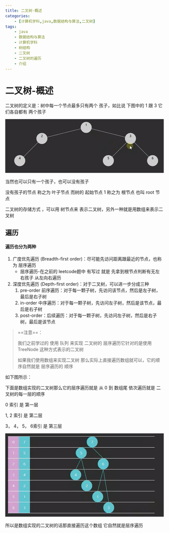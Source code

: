 ```yaml
---
title: 二叉树-概述
categories: 
    - [计算机学科,java,数据结构与算法,二叉树]
tags:
    - java
    - 数据结构与算法
    - 计算机学科
    - 树结构
    - 二叉树
    - 二叉树的遍历
    - 介绍
---
```


# 二叉树-概述

二叉树的定义是：树中每一个节点最多只有两个 孩子，如比说 下图中的 1 跟 3 它们各自都有 两个孩子

![image-20240123142644737](https://raw.githubusercontent.com/PigPigLetsGo/imeages/master/202401231426015.png)

当然也可以只有一个孩子，也可以没有孩子

没有孩子的节点 称之为 叶子节点 而树的 起始节点 1 称之为 根节点 也叫 root 节点

二叉树的存储方式 ，可以用 树节点来 表示二叉树，另外一种就是用数组来表示二叉树

## 遍历

#### 遍历也分为两种

1.  广度优先遍历 (Breadth-first order)：尽可能先访问距离跟最近的节点，也称为 层序遍历
    -  层序遍历-在之前的 leetcode题中 有写过 就是 先拿到根节点判断有无左右孩子 从左向右遍历
2.  深度优先遍历 (Depth-first order)：对于二叉树，可以进一步分成三种
    1.  pre-order 前序遍历：对于每一颗子树，先访问该节点，然后是左子树，最后是右子树
    2.  in-order 中序遍历：对于每一颗子树，先访问左子树，然后是该节点，最后是右子树
    3.  post-order：后续遍历：对于每一颗子树，先访问左子树，然后是右子树，最后是该节点

>  ==注意==：
>
>  我们之前学过的 使用 队列 来实现 二叉树的 层序遍历它针对的是使用 TreeNode 这种方式表示的二叉树
>
>  如果我们使用数组来实现二叉树 那么实际上直接遍历数组就可以，它的顺序自然就是 层序遍历的 顺序

如下图所示：

下面是数组实现的二叉树那么它的层序遍历就是 从 0 到 数组尾 依次遍历就是 二叉树的每一层的顺序

0 索引 是 第一层

1, 2 索引 是 第二层

3， 4， 5， 6索引 是 第三层

![image-20240123153451999](https://raw.githubusercontent.com/PigPigLetsGo/imeages/master/202401231534206.png)

所以是数组实现的二叉树的话那直接遍历这个数组 它自然就是层序遍历

